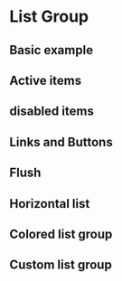 # List Group

## Basic example

<code-preview>
  <template>
    <ul class="max-w-sm overflow-hidden border border-gray-300 rounded">
        <li class="px-5 py-3 m-0 bg-white border-b border-gray-300">An item</li>
        <li class="px-5 py-3 m-0 bg-white border-b border-gray-300">A second item</li>
        <li class="px-5 py-3 m-0 bg-white border-b border-gray-300">A third item</li>
        <li class="px-5 py-3 m-0 bg-white border-b border-gray-300">A fourth item</li>
        <li class="px-5 py-3 m-0 bg-white ">And a fifth one</li>
    </ul>
  </template>
</code-preview>

## Active items

<code-preview>
  <template>
    <ul class="max-w-sm overflow-hidden border border-gray-300 rounded">
        <li class="px-5 py-3 m-0 text-white bg-blue-600 border-b border-gray-300">An active item</li>
        <li class="px-5 py-3 m-0 bg-white border-b border-gray-300">A second item</li>
        <li class="px-5 py-3 m-0 bg-white border-b border-gray-300">A third item</li>
        <li class="px-5 py-3 m-0 bg-white border-b border-gray-300">A fourth item</li>
        <li class="px-5 py-3 m-0 bg-white ">And a fifth one</li>
    </ul>
  </template>
</code-preview>

## disabled items

<code-preview>
  <template>
    <ul class="max-w-sm overflow-hidden border border-gray-300 rounded">
        <li class="px-5 py-3 m-0 text-gray-400 bg-white border-b border-gray-300">A disabled item</li>
        <li class="px-5 py-3 m-0 bg-white border-b border-gray-300">A second item</li>
        <li class="px-5 py-3 m-0 bg-white border-b border-gray-300">A third item</li>
        <li class="px-5 py-3 m-0 bg-white border-b border-gray-300">A fourth item</li>
        <li class="px-5 py-3 m-0 bg-white ">And a fifth one</li>
    </ul>
  </template>
</code-preview>

## Links and Buttons

<code-preview>
  <template>
    <ul class="max-w-sm overflow-hidden border border-gray-300 rounded">
        <a href="#" class="block px-5 py-3 m-0 text-current text-white no-underline bg-blue-600 border-b border-gray-300" aria-current="true"> The current link item </a>
        <a href="#" class="block px-5 py-3 m-0 text-current no-underline bg-white border-b border-gray-300">A second link item</a>
        <a href="#" class="block px-5 py-3 m-0 text-current no-underline bg-white border-b border-gray-300">A third link item</a>
        <a href="#" class="block px-5 py-3 m-0 text-current no-underline bg-white border-b border-gray-300">A fourth link item</a>
        <a class="block px-5 py-3 m-0 text-current text-gray-400 no-underline bg-white">A disabled link item</a>
    </ul>
  </template>
</code-preview>

<code-preview>
  <template>
    <ul class="max-w-sm overflow-hidden border border-gray-300 rounded">
        <button type="button" class="block w-full px-5 py-3 m-0 text-white bg-blue-600 border-b border-gray-300" aria-current="true"> The current button item </button>
        <button type="button" class="block w-full px-5 py-3 m-0 bg-white border-b border-gray-300">A second button item</button>
        <button type="button" class="block w-full px-5 py-3 m-0 bg-white border-b border-gray-300">A third button item</button>
        <button type="button" class="block w-full px-5 py-3 m-0 bg-white border-b border-gray-300">A fourth button item</button>
        <button type="button" disabled class="block w-full px-5 py-3 m-0 text-gray-400 bg-white">A disabled button item</button>
    </ul>
  </template>
</code-preview>

## Flush

<code-preview>
  <template>
    <ul class="max-w-sm">
        <li class="px-5 py-3 m-0 bg-white border-b border-gray-300">An item</li>
        <li class="px-5 py-3 m-0 bg-white border-b border-gray-300">A second item</li>
        <li class="px-5 py-3 m-0 bg-white border-b border-gray-300">A third item</li>
        <li class="px-5 py-3 m-0 bg-white border-b border-gray-300">A fourth item</li>
        <li class="px-5 py-3 m-0 bg-white ">And a fifth one</li>
    </ul>
  </template>
</code-preview>

## Horizontal list

<code-preview>
  <template>
    <ul class="flex flex-row max-w-sm overflow-hidden border border-gray-300 rounded">
        <li class="flex-grow block px-5 py-3 m-0 bg-white border-gray-300">An item</li>
        <li class="flex-grow block px-5 py-3 m-0 bg-white border-l border-gray-300">A second item</li>
        <li class="flex-grow block px-5 py-3 m-0 bg-white border-l border-gray-300">A third item</li>
    </ul>
    <ul class="flex flex-row max-w-sm overflow-hidden border border-gray-300 rounded">
        <li class="flex-grow block px-5 py-3 m-0 bg-white border-gray-300">An item</li>
        <li class="flex-grow block px-5 py-3 m-0 bg-white border-l border-gray-300">A second item</li>
        <li class="flex-grow block px-5 py-3 m-0 bg-white border-l border-gray-300">A third item</li>
    </ul>
    <ul class="flex flex-row max-w-sm overflow-hidden border border-gray-300 rounded">
        <li class="flex-grow block px-5 py-3 m-0 bg-white border-gray-300">An item</li>
        <li class="flex-grow block px-5 py-3 m-0 bg-white border-l border-gray-300">A second item</li>
        <li class="flex-grow block px-5 py-3 m-0 bg-white border-l border-gray-300">A third item</li>
    </ul>
  </template>
</code-preview>

## Colored list group

<code-preview>
  <template>
    <ul class="max-w-sm overflow-hidden border border-gray-300 rounded">
      <li class="px-5 py-3 m-0 bg-white border-b border-gray-300">A simple basic item</li>
      <li class="px-5 py-3 m-0 text-blue-800 bg-blue-200 border-b">A simple primary item</li>
      <li class="px-5 py-3 m-0 text-gray-800 bg-gray-200 border-b">A simple secondary item</li>
      <li class="px-5 py-3 m-0 text-green-800 bg-green-200 border-b">A simple success item</li>
      <li class="px-5 py-3 m-0 text-red-800 bg-red-200 border-b">A simple danger item</li>
      <li class="px-5 py-3 m-0 text-yellow-800 bg-yellow-200 border-b">A simple warning item</li>
      <li class="px-5 py-3 m-0 text-teal-800 bg-teal-200 border-b">A simple info item</li>
      <li class="px-5 py-3 m-0 text-gray-600 bg-gray-100 border-b">A simple light item</li>
      <li class="px-5 py-3 m-0 text-gray-900 bg-gray-300">A simple dark item</li>
    </ul>
  </template>
</code-preview>

## Custom list group

<code-preview>
  <template>
    <div class="max-w-sm overflow-hidden text-gray-700 border border-gray-300 rounded">
      <a href="#" class="block px-5 py-3 m-0 text-white no-underline bg-blue-600 border-b border-gray-300">
        <div class="flex flex-row justify-between d-flex w-100 justify-content-between">
          <h5 class="mb-1 text-xl">List group item heading</h5>
          <small>3 days ago</small>
        </div>
        <p class="m-0 mb-1">Some placeholder content in a paragraph.</p>
        <small>And some small print.</small>
      </a>
      <a href="#" class="block px-5 py-3 m-0 text-current no-underline bg-white border-b border-gray-300">
        <div class="flex flex-row justify-between d-flex w-100 justify-content-between">
          <h5 class="mb-1 text-xl">List group item heading</h5>
          <small class="text-gray-500">3 days ago</small>
        </div>
        <p class="m-0 mb-1">Some placeholder content in a paragraph.</p>
        <small class="text-gray-500">And some muted small print.</small>
      </a>
      <a href="#" class="block px-5 py-3 m-0 text-current no-underline bg-white">
        <div class="flex flex-row justify-between d-flex w-100 justify-content-between">
          <h5 class="mb-1 text-xl">List group item heading</h5>
          <small class="text-gray-500">3 days ago</small>
        </div>
        <p class="m-0 mb-1">Some placeholder content in a paragraph.</p>
        <small class="text-gray-500">And some muted small print.</small>
      </a>
    </div>
  </template>
</code-preview>
